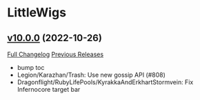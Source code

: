 # LittleWigs

## [v10.0.0](https://github.com/BigWigsMods/LittleWigs/tree/v10.0.0) (2022-10-26)
[Full Changelog](https://github.com/BigWigsMods/LittleWigs/compare/v9.2.27...v10.0.0) [Previous Releases](https://github.com/BigWigsMods/LittleWigs/releases)

- bump toc  
- Legion/Karazhan/Trash: Use new gossip API (#808)  
- Dragonflight/RubyLifePools/KyrakkaAndErkhartStormvein: Fix Infernocore target bar  
